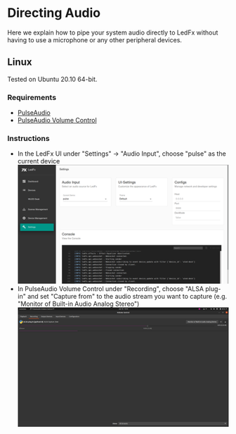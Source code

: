 # Directing Audio

Here we explain how to pipe your system audio directly to LedFx without having to use a microphone or any other peripheral devices.

## Linux

Tested on Ubuntu 20.10 64-bit.

### Requirements

- [PulseAudio](https://www.freedesktop.org/wiki/Software/PulseAudio/?)
- [PulseAudio Volume Control](https://freedesktop.org/software/pulseaudio/pavucontrol/)

### Instructions

- In the LedFx UI under "Settings" -> "Audio Input", choose "pulse" as the current device
![LedFx UI](./_static/direct_audio_linux_ledfx_ui.png)
- In PulseAudio Volume Control under "Recording", choose "ALSA plug-in" and set "Capture from" to the audio stream you want to capture (e.g. "Monitor of Built-in Audio Analog Stereo")
![PulseAudio Volume Control](./_static/direct_audio_linux_pavucontrol.png)
